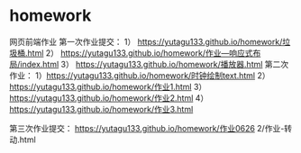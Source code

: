 # homework
网页前端作业
第一次作业提交：
1） https://yutagu133.github.io/homework/垃圾桶.html
2） https://yutagu133.github.io/homework/作业—响应式布局/index.html
3） https://yutagu133.github.io/homework/播放器.html
第二次作业：
1）https://yutagu133.github.io/homework/时钟绘制text.html
2）https://yutagu133.github.io/homework/作业1.html
3）https://yutagu133.github.io/homework/作业2.html
4）https://yutagu133.github.io/homework/作业3.html

第三次作业提交：
https://yutagu133.github.io/homework/作业0626 2/作业-转动.html
